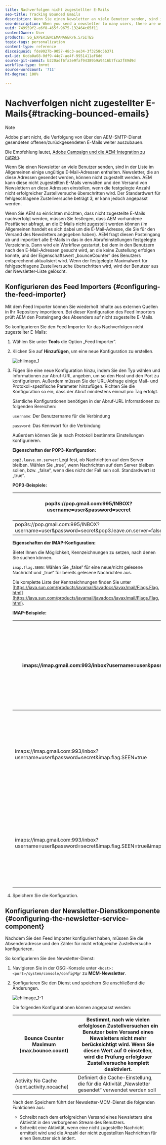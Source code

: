 ```yaml
---
title: Nachverfolgen nicht zugestellter E-Mails
seo-title: Tracking Bounced Emails
description: Wenn Sie einen Newsletter an viele Benutzer senden, sind in der Liste im Allgemeinen einige ungültige E-Mail-Adressen enthalten. Newsletter, die an diese Adressen gesendet werden, können nicht zugestellt werden. AEM kann diese nicht zugestellten E-Mails verwalten und den Versand von Newslettern an diese Adressen einstellen, wenn die festgelegte Anzahl nicht erfolgreicher Zustellversuche überschritten wird.
seo-description: When you send a newsletter to many users, there are usually some invalid emails addresses in the list. Sending newsletters to those addresses bounce back. AEM is capable of managing those bounces and can stop sending newsletters to those addresses after the configured bounce counter is exceeded.
uuid: 749959f2-e6f8-465f-9675-132464c65f11
contentOwner: User
products: SG_EXPERIENCEMANAGER/6.5/SITES
topic-tags: personalization
content-type: reference
discoiquuid: fde9027b-9057-48c3-ae34-3f3258c5b371
exl-id: 6cda0a68-0df9-44e7-ae4f-9951411af6dd
source-git-commit: b220adf6fa3e9faf94389b9a9416b7fca2f89d9d
workflow-type: tm+mt
source-wordcount: '711'
ht-degree: 100%

---
```


# Nachverfolgen nicht zugestellter E-Mails{#tracking-bounced-emails}

>[!NOTE]
>
>Adobe plant nicht, die Verfolgung von über den AEM-SMTP-Dienst gesendeten offenen/zurückgesendeten E-Mails weiter auszubauen.
>
>Die Empfehlung lautet, [Adobe Campaign und die AEM-Integration zu nutzen](/help/sites-administering/campaign.md).

Wenn Sie einen Newsletter an viele Benutzer senden, sind in der Liste im Allgemeinen einige ungültige E-Mail-Adressen enthalten. Newsletter, die an diese Adressen gesendet werden, können nicht zugestellt werden. AEM kann diese nicht zugestellten E-Mails verwalten und den Versand von Newslettern an diese Adressen einstellen, wenn die festgelegte Anzahl nicht erfolgreicher Zustellversuche überschritten wird. Der Standardwert für fehlgeschlagene Zustellversuche beträgt 3, er kann jedoch angepasst werden.

Wenn Sie AEM so einrichten möchten, dass nicht zugestellte E-Mails nachverfolgt werden, müssen Sie festlegen, dass AEM vorhandene Postfächer abfragt, an die E-Mails nicht zugestellt werden können (im Allgemeinen handelt es sich dabei um die E-Mail-Adresse, die Sie für den Versand des Newsletters angegeben haben). AEM fragt diesen Posteingang ab und importiert alle E-Mails in das in den Abrufeinstellungen festgelegte Verzeichnis. Dann wird ein Workflow gestartet, bei dem in den Benutzern nach den E-Mail-Adressen gesucht wird, an die keine Zustellung erfolgen konnte, und der Eigenschaftswert „bounceCounter“ des Benutzers entsprechend aktualisiert wird. Wenn der festgelegte Maximalwert für fehlgeschlagene Zustellversuche überschritten wird, wird der Benutzer aus der Newsletter-Liste gelöscht.

## Konfigurieren des Feed Importers {#configuring-the-feed-importer}

Mit dem Feed Importer können Sie wiederholt Inhalte aus externen Quellen in Ihr Repository importieren. Bei dieser Konfiguration des Feed Importers prüft AEM den Posteingang des Absenders auf nicht zugestellte E-Mails.

So konfigurieren Sie den Feed Importer für das Nachverfolgen nicht zugestellter E-Mails:

1. Wählen Sie unter **Tools** die Option „Feed Importer“.

1. Klicken Sie auf **Hinzufügen**, um eine neue Konfiguration zu erstellen.

   ![chlimage_1](assets/chlimage_1a.png)

1. Fügen Sie eine neue Konfiguration hinzu, indem Sie den Typ wählen und Informationen zur Abruf-URL angeben, um so den Host und den Port zu konfigurieren. Außerdem müssen Sie der URL-Abfrage einige Mail- und Protokoll-spezifische Parameter hinzufügen. Richten Sie die Konfiguration so ein, dass der Abruf mindestens einmal pro Tag erfolgt.

   Sämtliche Konfigurationen benötigen in der Abruf-URL Informationen zu folgenden Bereichen:

   `username`: Der Benutzername für die Verbindung

   `password`: Das Kennwort für die Verbindung

   Außerdem können Sie je nach Protokoll bestimmte Einstellungen konfigurieren.

   **Eigenschaften der POP3-Konfiguration:**

   `pop3.leave.on.server`: Legt fest, ob Nachrichten auf dem Server bleiben. Wählen Sie „true“, wenn Nachrichten auf dem Server bleiben sollen, bzw. „false“, wenn dies nicht der Fall sein soll. Standardwert ist „true“.

   **POP3-Beispiele:**

   | pop3s://pop.gmail.com:995/INBOX?username=user&amp;password=secret | Verwendung von pop3 über SSL, um an Port 995 eine Verbindung zu GMail mit dem Konto user/secret herzustellen, Nachrichten bleiben standardmäßig auf dem Server |
   |---|---|
   | pop3s://pop.gmail.com:995/INBOX?username=user&amp;password=secret&amp;pop3.leave.on.server=false | pop3s://pop.gmail.com:995/INBOX?username=user&amp;password=secret&amp;pop3.leave.on.server=false |

   **Eigenschaften der IMAP-Konfiguration:**

   Bietet Ihnen die Möglichkeit, Kennzeichnungen zu setzen, nach denen Sie suchen können. 

   `imap.flag.SEEN`: Wählen Sie „false“ für eine neue/nicht gelesene Nachricht und „true“ für bereits gelesene Nachrichten aus.

   Die komplette Liste der Kennzeichnungen finden Sie unter [https://java.sun.com/products/javamail/javadocs/javax/mail/Flags.Flag.html](https://java.sun.com/products/javamail/javadocs/javax/mail/Flags.Flag.html).

   **IMAP-Beispiele:**

   | imaps://imap.gmail.com:993/inbox?username=user&amp;password=secret | Verwendung von IMAP über SSL, um an Port 993 eine Verbindung zu GMail mit dem Konto user/secret herzustellen. Standardmäßig werden nur neue Nachrichten empfangen. |
   |---|---|
   | imaps://imap.gmail.com:993/inbox?username=user&amp;password=secret&amp;imap.flag.SEEN=true | Verwendung von IMAP über SSL, um an Port 993 eine Verbindung zu GMail mit dem Konto user/secret herzustellen. Es werden nur bereits gelesene Nachrichten abgerufen. |
   | imaps://imap.gmail.com:993/inbox?username=user&amp;password=secret&amp;imap.flag.SEEN=true&amp;imap.flag.SEEN=false | Verwendung von IMAP über SSL, um an Port 993 eine Verbindung zu GMail mit dem Konto user/secret herzustellen. Es werden bereits gelesene ODER neue Nachrichten abgerufen. |

1. Speichern Sie die Konfiguration.

## Konfigurieren der Newsletter-Dienstkomponente {#configuring-the-newsletter-service-component}

Nachdem Sie den Feed Importer konfiguriert haben, müssen Sie die Absenderadresse und den Zähler für nicht erfolgreiche Zustellversuche konfigurieren.

So konfigurieren Sie den Newsletter-Dienst:

1. Navigieren Sie in der OSGi-Konsole unter `<host>:<port>/system/console/configMgr` zu **MCM-Newsletter**.

1. Konfigurieren Sie den Dienst und speichern Sie anschließend die Änderungen.

   ![chlimage_1-1](assets/chlimage_1-1a.png)

   Die folgenden Konfigurationen können angepasst werden:

   | Bounce Counter Maximum (max.bounce.count) | Bestimmt, nach wie vielen erfolglosen Zustellversuchen ein Benutzer beim Versand eines Newsletters nicht mehr berücksichtigt wird. Wenn Sie diesen Wert auf 0 einstellen, wird die Prüfung erfolgloser Zustellversuche komplett deaktiviert. |
   |---|---|
   | Activity No Cache (sent.activity.nocache) | Definiert die Cache-Einstellung, die für die Aktivität „Newsletter gesendet“ verwendet werden soll |

   Nach dem Speichern führt der Newsletter-MCM-Dienst die folgenden Funktionen aus:

   * Schreibt nach dem erfolgreichen Versand eines Newsletters eine Aktivität in den verborgenen Stream des Benutzers.
   * Schreibt eine Aktivität, wenn eine nicht zugestellte Nachricht ermittelt wird und die Anzahl der nicht zugestellten Nachrichten für einen Benutzer sich ändert.
